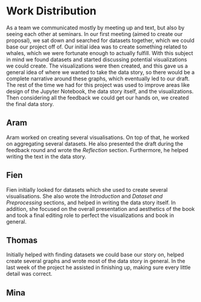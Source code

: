 # Work Distribution

As a team we communicated mostly by meeting up and text, but also by seeing each other at
seminars. In our first meeting (aimed to create our proposal), we sat down and searched for
datasets together, which we could base our project off of. Our initial idea was to create something
related to whales, which we were fortunate enough to actually fulfill. With this subject in mind we
found datasets and started discussing potential visualizations we could create. The visualizations
were then created, and this gave us a general idea of where we wanted to take the data story, so 
there would be a complete narrative around these graphs, which eventually led to our draft. The rest of
the time we had for this project was used to improve areas like design of the Jupyter Notebook, the data story
itself, and the visualizations. Then considering all the feedback we could get our hands on, we created the final data story.

## Aram
Aram worked on creating several visualisations. On top of that, he worked on aggregating several datasets. He also presented the draft during the feedback round and wrote the <i>Reflection</i> section. Furthermore, he helped writing the text in the data story.

## Fien
Fien initially looked for datasets which she used to create several visualisations. She also wrote the <i>Introduction</i> and <i>Dataset and Preprocessing</i> sections, and helped in writing the data story itself. In addition, she focused on the overall presentation and aesthetics of the book and took a final editing role to perfect the visualizations and book in general.

## Thomas

Initially helped with finding datasets we could base our story on, helped create several graphs and wrote most of the data story in general. In the last week of the project he assisted in finishing up, making sure every little detail was correct.

## Mina
